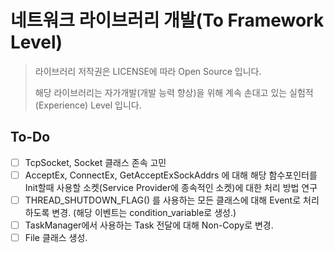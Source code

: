 

# 네트워크 라이브러리 개발(To Framework Level)

>  라이브러리 저작권은 LICENSE에 따라 Open Source 입니다.
>
> 해당 라이브러리는 자가개발(개발 능력 향상)을 위해 계속 손대고 있는 실험적 (Experience) Level 입니다.

## To-Do
- [ ] TcpSocket, Socket 클래스 존속 고민
- [ ] AcceptEx, ConnectEx, GetAcceptExSockAddrs 에 대해 해당 함수포인터를 Init할때 사용할 소켓(Service Provider에 종속적인 소켓)에 대한 처리 방법 연구
- [ ] THREAD_SHUTDOWN_FLAG() 를 사용하는 모든 클래스에 대해 Event로 처리하도록 변경. (해당 이벤트는 condition_variable로 생성.)
- [ ] TaskManager에서 사용하는 Task 전달에 대해 Non-Copy로 변경.
- [ ] File 클래스 생성.
